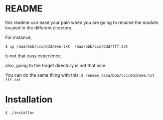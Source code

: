 # README

this readme can ease your pain when you are going to rename the module located in the different directory.

For instance,

`$ cp /aaa/bbb/ccc/ddd/eee.txt  /aaa/bbb/ccc/ddd/fff.txt`

is not that easy experience.

also, going to the target directory is not that nice.

You can do the same thing with this:
`$ rename /aaa/bbb/ccc/ddd/eee.txt fff.txt`

# Installation

`$ ./installer`

